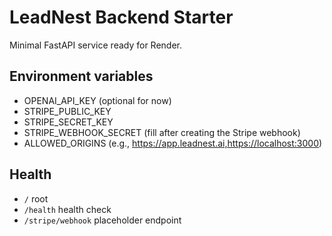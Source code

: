 # LeadNest Backend Starter

Minimal FastAPI service ready for Render.

## Environment variables
- OPENAI_API_KEY (optional for now)
- STRIPE_PUBLIC_KEY
- STRIPE_SECRET_KEY
- STRIPE_WEBHOOK_SECRET (fill after creating the Stripe webhook)
- ALLOWED_ORIGINS (e.g., https://app.leadnest.ai,https://localhost:3000)

## Health
- `/` root
- `/health` health check
- `/stripe/webhook` placeholder endpoint